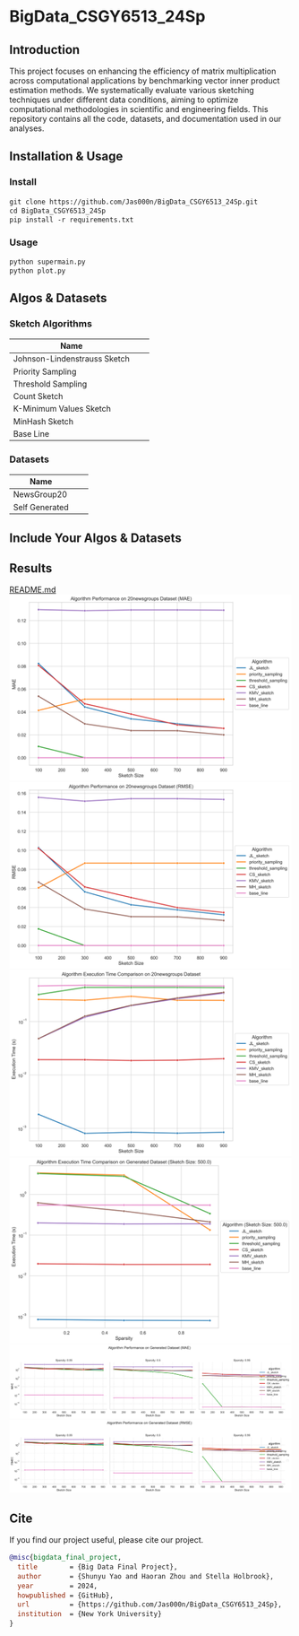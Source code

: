 # BigData_CSGY6513_24Sp
## Introduction
This project focuses on enhancing the efficiency of matrix multiplication across computational applications by benchmarking vector inner product estimation methods. 
We systematically evaluate various sketching techniques under different data conditions, aiming to optimize computational methodologies in scientific and engineering fields. 
This repository contains all the code, datasets, and documentation used in our analyses. 

## Installation & Usage
### Install 
```shell
git clone https://github.com/Jas000n/BigData_CSGY6513_24Sp.git
cd BigData_CSGY6513_24Sp
pip install -r requirements.txt 
```
### Usage
```shell
python supermain.py
python plot.py
```
## Algos & Datasets
### Sketch Algorithms
| Name |      |      |
|------| ---- | ---- |
|Johnson-Lindenstrauss Sketch |      |      |
|Priority Sampling  |      |      |
|Threshold Sampling      |      |      |
 |Count Sketch      |   |   |
|K-Minimum Values Sketch|||
|MinHash Sketch|||
|Base Line|||
### Datasets
| Name |      |      |
|------| ---- | ---- |
| NewsGroup20|||
|Self Generated|||
## Include Your Algos & Datasets

## Results
[README.md](README.md)
![20newsgroups_performance_mae.png](plot/20newsgroups_performance_mae.png)
![20newsgroups_performance_rmse.png](plot/20newsgroups_performance_rmse.png)
![algorithm_execution_time_20newsgroups.png](plot/algorithm_execution_time_20newsgroups.png)
![algorithm_execution_time_generated_sketchsize_500.0.png](plot/algorithm_execution_time_generated_sketchsize_500.0.png)
![generated_dataset_mae.png](plot/generated_dataset_mae.png)
![generated_dataset_rmse.png](plot/generated_dataset_rmse.png)
## Cite
If you find our project useful, please cite our project.
```bibtex
@misc{bigdata_final_project,
  title        = {Big Data Final Project},
  author       = {Shunyu Yao and Haoran Zhou and Stella Holbrook},
  year         = 2024,
  howpublished = {GitHub},
  url          = {https://github.com/Jas000n/BigData_CSGY6513_24Sp},
  institution  = {New York University}
}

```